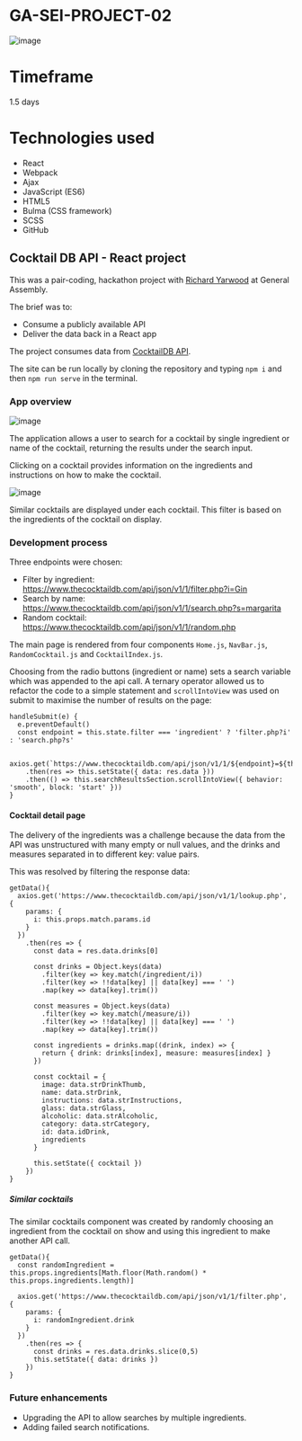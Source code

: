 [githubrepo]: https://github.com/richyarwood/GA-SEI-project-02

# GA-SEI-PROJECT-02

![image](https://user-images.githubusercontent.com/47919053/60401807-87eab000-9b7e-11e9-9604-59bbf35f3f41.png)

# Timeframe
1.5 days

# Technologies used
* React
* Webpack
* Ajax
* JavaScript (ES6)
* HTML5
* Bulma (CSS framework)
* SCSS
* GitHub

## Cocktail DB API - React project
This was a pair-coding, hackathon project with [Richard Yarwood](https://github.com/richyarwood) at General Assembly.

The brief was to:
* Consume a publicly available API
* Deliver the data back in a React app

The project consumes data from [CocktailDB API](https://www.thecocktaildb.com/api.php).

The site can be run locally by cloning the repository and typing ```npm i``` and then ```npm run serve``` in the terminal.

### App overview

![image](https://user-images.githubusercontent.com/47919053/60401794-5bcf2f00-9b7e-11e9-8504-880e9d97015b.png)

The application allows a user to search for a cocktail by single ingredient or name of the cocktail, returning the results under the search input.

Clicking on a cocktail provides information on the ingredients and instructions on how to make the cocktail.

![image](https://user-images.githubusercontent.com/47919053/60401819-ba94a880-9b7e-11e9-8105-c92181ff54ba.png)

Similar cocktails are displayed under each cocktail. This filter is based on the ingredients of the cocktail on display.

### Development process

Three endpoints were chosen:

* Filter by ingredient: https://www.thecocktaildb.com/api/json/v1/1/filter.php?i=Gin
* Search by name: https://www.thecocktaildb.com/api/json/v1/1/search.php?s=margarita
* Random cocktail: https://www.thecocktaildb.com/api/json/v1/1/random.php

The main page is rendered from four components ```Home.js```, ```NavBar.js```, ```RandomCocktail.js``` and ```CocktailIndex.js```.

Choosing from the radio buttons (ingredient or name) sets a search variable which was appended to the api call. A ternary operator allowed us to refactor the code to a simple statement and ```scrollIntoView``` was used on submit to maximise the number of results on the page:

```
handleSubmit(e) {
  e.preventDefault()
  const endpoint = this.state.filter === 'ingredient' ? 'filter.php?i' : 'search.php?s'

  axios.get(`https://www.thecocktaildb.com/api/json/v1/1/${endpoint}=${this.state.search.searchInput}`)
    .then(res => this.setState({ data: res.data }))
    .then(() => this.searchResultsSection.scrollIntoView({ behavior: 'smooth', block: 'start' }))
}
```

#### Cocktail detail page

The delivery of the ingredients was a challenge because the data from the API was unstructured with many empty or null values, and the drinks and measures separated in to different key: value pairs.

This was resolved by filtering the response data:

```
getData(){
  axios.get('https://www.thecocktaildb.com/api/json/v1/1/lookup.php', {
    params: {
      i: this.props.match.params.id
    }
  })
    .then(res => {
      const data = res.data.drinks[0]

      const drinks = Object.keys(data)
        .filter(key => key.match(/ingredient/i))
        .filter(key => !!data[key] || data[key] === ' ')
        .map(key => data[key].trim())

      const measures = Object.keys(data)
        .filter(key => key.match(/measure/i))
        .filter(key => !!data[key] || data[key] === ' ')
        .map(key => data[key].trim())

      const ingredients = drinks.map((drink, index) => {
        return { drink: drinks[index], measure: measures[index] }
      })

      const cocktail = {
        image: data.strDrinkThumb,
        name: data.strDrink,
        instructions: data.strInstructions,
        glass: data.strGlass,
        alcoholic: data.strAlcoholic,
        category: data.strCategory,
        id: data.idDrink,
        ingredients
      }

      this.setState({ cocktail })
    })
}
```

##### Similar cocktails

The similar cocktails component was created by randomly choosing an ingredient from the cocktail on show and using this ingredient to make another API call.

```
getData(){
  const randomIngredient = this.props.ingredients[Math.floor(Math.random() * this.props.ingredients.length)]

  axios.get('https://www.thecocktaildb.com/api/json/v1/1/filter.php', {
    params: {
      i: randomIngredient.drink
    }
  })
    .then(res => {
      const drinks = res.data.drinks.slice(0,5)
      this.setState({ data: drinks })
    })
}
```

### Future enhancements
* Upgrading the API to allow searches by multiple ingredients.
* Adding failed search notifications.

